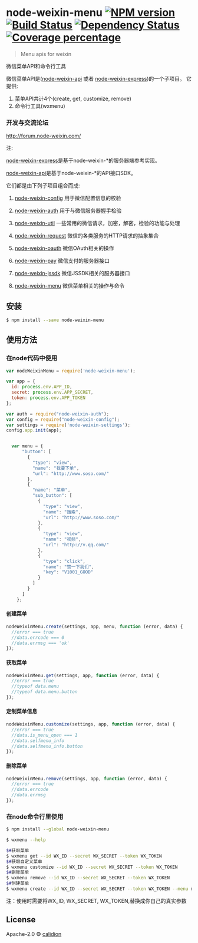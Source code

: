 # node-weixin-menu [![NPM version][npm-image]][npm-url] [![Build Status][travis-image]][travis-url] [![Dependency Status][daviddm-image]][daviddm-url] [![Coverage percentage][coveralls-image]][coveralls-url]
> Menu apis for weixin

微信菜单API和命令行工具

微信菜单API是([node-weixin-api](https://github.com/node-weixin/node-weixin-api) 或者 [node-weixin-express](https://github.com/node-weixin/node-weixin-express))的一个子项目。
它提供:

1. 菜单API共计4个(create, get, customize, remove)
2. 命令行工具(wxmenu)

### 开发与交流论坛

http://forum.node-weixin.com/

注:

 [node-weixin-express](https://github.com/node-weixin/node-weixin-express)是基于node-weixin-*的服务器端参考实现。

 [node-weixin-api](https://github.com/node-weixin/node-weixin-api)是基于node-weixin-*的API接口SDK。

 它们都是由下列子项目组合而成:

 1. [node-weixin-config](https://github.com/node-weixin/node-weixin-config)
    用于微信配置信息的校验

 2. [node-weixin-auth](https://github.com/node-weixin/node-weixin-auth)
    用于与微信服务器握手检验

 3. [node-weixin-util](https://github.com/node-weixin/node-weixin-util)
    一些常用的微信请求，加密，解密，检验的功能与处理

 4. [node-weixin-request](https://github.com/node-weixin/node-weixin-request)
    微信的各类服务的HTTP请求的抽象集合

 5. [node-weixin-oauth](https://github.com/node-weixin/node-weixin-oauth)
    微信OAuth相关的操作

 6. [node-weixin-pay](https://github.com/node-weixin/node-weixin-pay)
    微信支付的服务器接口

 7. [node-weixin-jssdk](https://github.com/node-weixin/node-weixin-jssdk)
    微信JSSDK相关的服务器接口

 8. [node-weixin-menu](https://github.com/node-weixin/node-weixin-menu)
    微信菜单相关的操作与命令

## 安装

```sh
$ npm install --save node-weixin-menu
```


## 使用方法


### 在node代码中使用

```js
var nodeWeixinMenu = require('node-weixin-menu');

var app = {
  id: process.env.APP_ID,
  secret: process.env.APP_SECRET,
  token: process.env.APP_TOKEN
};

var auth = require("node-weixin-auth");
var config = require("node-weixin-config");
var settings = require('node-weixin-settings');
config.app.init(app);


  var menu = {
      "button": [
        {
          "type": "view",
          "name": "我要下单",
          "url": "http://www.soso.com/"
        },
        {
          "name": "菜单",
          "sub_button": [
            {
              "type": "view",
              "name": "搜索",
              "url": "http://www.soso.com/"
            },
            {
              "type": "view",
              "name": "视频",
              "url": "http://v.qq.com/"
            },
            {
              "type": "click",
              "name": "赞一下我们",
              "key": "V1001_GOOD"
            }
          ]
        }
      ]
    };

```

#### 创建菜单

```js
nodeWeixinMenu.create(settings, app, menu, function (error, data) {
  //error === true
  //data.errcode === 0
  //data.errmsg === 'ok'
});
```

#### 获取菜单

```js
nodeWeixinMenu.get(settings, app, function (error, data) {
  //error === true
  //typeof data.menu
  //typeof data.menu.button
});
```

#### 定制菜单信息

```js
nodeWeixinMenu.customize(settings, app, function (error, data) {
  //error === true
  //data.is_menu_open === 1
  //data.selfmenu_info
  //data.selfmenu_info.button
});
```

#### 删除菜单

```js
nodeWeixinMenu.remove(settings, app, function (error, data) {
  //error === true
  //data.errcode
  //data.errmsg
});
```


### 在node命令行里使用

```sh
$ npm install --global node-weixin-menu

$ wxmenu --help

$#获取菜单
$ wxmenu get --id WX_ID --secret WX_SECRET --token WX_TOKEN    
$#获取自定义菜单
$ wxmenu customize --id WX_ID --secret WX_SECRET --token WX_TOKEN
$#删除菜单
$ wxmenu remove --id WX_ID --secret WX_SECRET --token WX_TOKEN
$#创建菜单
$ wxmenu create --id WX_ID --secret WX_SECRET --token WX_TOKEN --menu menu.json
```

注：使用时需要将WX_ID, WX_SECRET, WX_TOKEN,替换成你自己的真实参数

## License

Apache-2.0 © [calidion](calidion.github.io)


[npm-image]: https://badge.fury.io/js/node-weixin-menu.svg
[npm-url]: https://npmjs.org/package/node-weixin-menu
[travis-image]: https://travis-ci.org/node-weixin/node-weixin-menu.svg?branch=master
[travis-url]: https://travis-ci.org/node-weixin/node-weixin-menu
[daviddm-image]: https://david-dm.org/node-weixin/node-weixin-menu.svg?theme=shields.io
[daviddm-url]: https://david-dm.org/node-weixin/node-weixin-menu
[coveralls-image]: https://coveralls.io/repos/node-weixin/node-weixin-menu/badge.svg
[coveralls-url]: https://coveralls.io/r/node-weixin/node-weixin-menu
